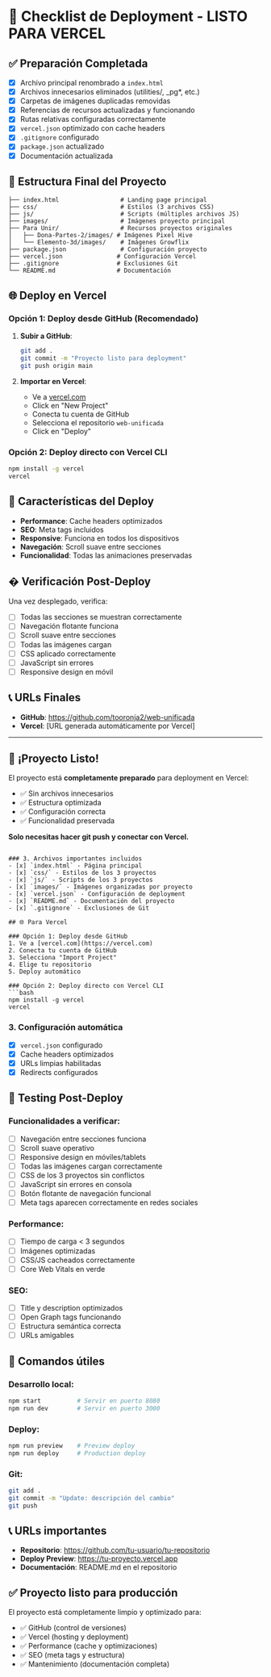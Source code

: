 # 🚀 Checklist de Deployment - LISTO PARA VERCEL

## ✅ Preparación Completada

- [x] Archivo principal renombrado a `index.html`
- [x] Archivos innecesarios eliminados (utilities/, _pg*, etc.)
- [x] Carpetas de imágenes duplicadas removidas
- [x] Referencias de recursos actualizadas y funcionando
- [x] Rutas relativas configuradas correctamente
- [x] `vercel.json` optimizado con cache headers
- [x] `.gitignore` configurado
- [x] `package.json` actualizado
- [x] Documentación actualizada

## 📁 Estructura Final del Proyecto

```
├── index.html                 # Landing page principal
├── css/                       # Estilos (3 archivos CSS)
├── js/                        # Scripts (múltiples archivos JS)
├── images/                    # Imágenes proyecto principal
├── Para Unir/                 # Recursos proyectos originales
│   ├── Dona-Partes-2/images/ # Imágenes Pixel Hive
│   └── Elemento-3d/images/    # Imágenes Growflix
├── package.json               # Configuración proyecto
├── vercel.json               # Configuración Vercel
├── .gitignore                # Exclusiones Git
└── README.md                 # Documentación
```

## 🌐 Deploy en Vercel

### Opción 1: Deploy desde GitHub (Recomendado)
1. **Subir a GitHub**:
   ```bash
   git add .
   git commit -m "Proyecto listo para deployment"
   git push origin main
   ```

2. **Importar en Vercel**:
   - Ve a [vercel.com](https://vercel.com)
   - Click en "New Project"
   - Conecta tu cuenta de GitHub
   - Selecciona el repositorio `web-unificada`
   - Click en "Deploy"

### Opción 2: Deploy directo con Vercel CLI
```bash
npm install -g vercel
vercel
```

## 🎯 Características del Deploy

- **Performance**: Cache headers optimizados
- **SEO**: Meta tags incluidos
- **Responsive**: Funciona en todos los dispositivos
- **Navegación**: Scroll suave entre secciones
- **Funcionalidad**: Todas las animaciones preservadas

## � Verificación Post-Deploy

Una vez desplegado, verifica:
- [ ] Todas las secciones se muestran correctamente
- [ ] Navegación flotante funciona
- [ ] Scroll suave entre secciones
- [ ] Todas las imágenes cargan
- [ ] CSS aplicado correctamente
- [ ] JavaScript sin errores
- [ ] Responsive design en móvil

## 📞 URLs Finales

- **GitHub**: https://github.com/tooronja2/web-unificada
- **Vercel**: [URL generada automáticamente por Vercel]

---

## 🎉 ¡Proyecto Listo!

El proyecto está **completamente preparado** para deployment en Vercel:
- ✅ Sin archivos innecesarios
- ✅ Estructura optimizada  
- ✅ Configuración correcta
- ✅ Funcionalidad preservada

**Solo necesitas hacer git push y conectar con Vercel.**
```

### 3. Archivos importantes incluidos
- [x] `index.html` - Página principal
- [x] `css/` - Estilos de los 3 proyectos
- [x] `js/` - Scripts de los 3 proyectos  
- [x] `images/` - Imágenes organizadas por proyecto
- [x] `vercel.json` - Configuración de deployment
- [x] `README.md` - Documentación del proyecto
- [x] `.gitignore` - Exclusiones de Git

## 🌐 Para Vercel

### Opción 1: Deploy desde GitHub
1. Ve a [vercel.com](https://vercel.com)
2. Conecta tu cuenta de GitHub
3. Selecciona "Import Project"
4. Elige tu repositorio
5. Deploy automático

### Opción 2: Deploy directo con Vercel CLI
```bash
npm install -g vercel
vercel
```

### 3. Configuración automática
- [x] `vercel.json` configurado
- [x] Cache headers optimizados
- [x] URLs limpias habilitadas
- [x] Redirects configurados

## 🧪 Testing Post-Deploy

### Funcionalidades a verificar:
- [ ] Navegación entre secciones funciona
- [ ] Scroll suave operativo
- [ ] Responsive design en móviles/tablets
- [ ] Todas las imágenes cargan correctamente
- [ ] CSS de los 3 proyectos sin conflictos
- [ ] JavaScript sin errores en consola
- [ ] Botón flotante de navegación funcional
- [ ] Meta tags aparecen correctamente en redes sociales

### Performance:
- [ ] Tiempo de carga < 3 segundos
- [ ] Imágenes optimizadas
- [ ] CSS/JS cacheados correctamente
- [ ] Core Web Vitals en verde

### SEO:
- [ ] Title y description optimizados
- [ ] Open Graph tags funcionando
- [ ] Estructura semántica correcta
- [ ] URLs amigables

## 🔧 Comandos útiles

### Desarrollo local:
```bash
npm start          # Servir en puerto 8080
npm run dev        # Servir en puerto 3000
```

### Deploy:
```bash
npm run preview    # Preview deploy
npm run deploy     # Production deploy
```

### Git:
```bash
git add .
git commit -m "Update: descripción del cambio"
git push
```

## 📞 URLs importantes

- **Repositorio**: https://github.com/tu-usuario/tu-repositorio
- **Deploy Preview**: https://tu-proyecto.vercel.app
- **Documentación**: README.md en el repositorio

## ✅ Proyecto listo para producción

El proyecto está completamente limpio y optimizado para:
- ✅ GitHub (control de versiones)
- ✅ Vercel (hosting y deployment)
- ✅ Performance (cache y optimizaciones)
- ✅ SEO (meta tags y estructura)
- ✅ Mantenimiento (documentación completa)
